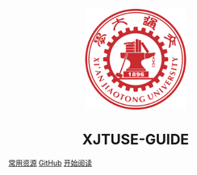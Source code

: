 <p align="center">
<img src="./favicon.ico" width="200" height="200"/>
</p>
<h1 align="center">XJTUSE-GUIDE</h1>

[常用资源](https://shimo.im/docs/MuiACIg1HlYfVxrj/)
[GitHub](https://github.com/Snailclimb/docsify-demo)
[开始阅读](#docsify-demo)
